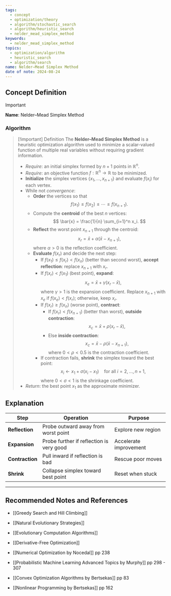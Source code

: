 ```yaml
---
tags:
  - concept
  - optimization/theory
  - algorithm/stochastic_search
  - algorithm/heuristic_search
  - nelder_mead_simplex_method
keywords:
  - nelder_mead_simplex_method
topics:
  - optimization/algorithm
  - heuristic_search
  - algorithm/search
name: Nelder–Mead Simplex Method
date of note: 2024-08-24
---
```


## Concept Definition

>[!important]
>**Name**: Nelder–Mead Simplex Method


### Algorithm

>[!important] Definition
>The **Nelder–Mead Simplex Method** is a heuristic optimization algorithm used to minimize a scalar-valued function of multiple real variables without requiring gradient information.
>
>- *Require*: an initial simplex formed by $n+1$ points in $\mathbb{R}^n$.
>- *Require*: an objective function $f: \mathbb{R}^n \to \mathbb{R}$ to be minimized.
>- **Initialize** the simplex vertices $\{x_1, \ldots, x_{n+1}\}$ and evaluate $f(x_i)$ for each vertex.
>- While not *convergence*:
>    - **Order** the vertices so that
>      $$
>      f(x_1) \leq f(x_2) \leq \cdots \leq f(x_{n+1}).
>      $$
>    - Compute the **centroid** of the best $n$ vertices:
>      $$
>      \bar{x} = \frac{1}{n} \sum_{i=1}^n x_i.
>      $$
>    - **Reflect** the worst point $x_{n+1}$ through the centroid:
>      $$
>      x_r = \bar{x} + \alpha (\bar{x} - x_{n+1}),
>      $$
>      where $\alpha > 0$ is the reflection coefficient.
>    - **Evaluate** $f(x_r)$ and decide the next step:
>        - If $f(x_1) \leq f(x_r) < f(x_n)$ (better than second worst), **accept reflection**: replace $x_{n+1}$ with $x_r$.
>        - If $f(x_r) < f(x_1)$ (best point), **expand**:
>          $$
>          x_e = \bar{x} + \gamma (x_r - \bar{x}),
>          $$
>          where $\gamma > 1$ is the expansion coefficient. Replace $x_{n+1}$ with $x_e$ if $f(x_e) < f(x_r)$; otherwise, keep $x_r$.
>        - If $f(x_r) \geq f(x_n)$ (worse point), **contract**:
>          - If $f(x_r) < f(x_{n+1})$ (better than worst), **outside contraction**:
>            $$
>            x_c = \bar{x} + \rho (x_r - \bar{x}),
>            $$
>          - Else **inside contraction**:
>            $$
>            x_c = \bar{x} - \rho (\bar{x} - x_{n+1}),
>            $$
>          where $0 < \rho < 0.5$ is the contraction coefficient.
>        - If contraction fails, **shrink** the simplex toward the best point:
>          $$
>          x_i \leftarrow x_1 + \sigma (x_i - x_1) \quad \text{for all } i=2,\ldots,n+1,
>          $$
>          where $0 < \sigma < 1$ is the shrinkage coefficient.
>- *Return*: the best point $x_1$ as the approximate minimizer.


## Explanation

| Step            | Operation                                | Purpose                |
| --------------- | ---------------------------------------- | ---------------------- |
| **Reflection**  | Probe outward away from worst point      | Explore new region     |
| **Expansion**   | Probe further if reflection is very good | Accelerate improvement |
| **Contraction** | Pull inward if reflection is bad         | Rescue poor moves      |
| **Shrink**      | Collapse simplex toward best point       | Reset when stuck       |




-----------
##  Recommended Notes and References



- [[Greedy Search and Hill Climbing]]
- [[Natural Evolutionary Strategies]]
- [[Evolutionary Computation Algorithms]]
- [[Derivative-Free Optimization]]

- [[Numerical Optimization by Nocedal]] pp 238
- [[Probabilistic Machine Learning Advanced Topics by Murphy]] pp 298 - 307
- [[Convex Optimization Algorithms by Bertsekas]] pp 83
- [[Nonlinear Programming by Bertsekas]] pp 162